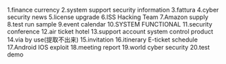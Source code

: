 1.finance currency
2.system support security information
3.fattura
4.cyber security news
5.license upgrade
6.ISS Hacking Team
7.Amazon supply
8.test run sample
9.event calendar
10.SYSTEM FUNCTIONAL
11.security conference
12.air ticket hotel
13.support account system control product
14.via by use(提取不出来)
15.invitation
16.itinerary E-ticket schedule
17.Android IOS exploit
18.meeting report
19.world cyber security
20.test demo